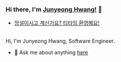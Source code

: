 ### Hi there, I'm [Junyeong Hwang!](https://github.com/devJunyeong) 👋

- [망설이시고 계신가요? 티타임 환영해요!](https://www.linkedin.com/in/junyeong-hwang-760b03235/)

<br />
Hi, I'm Junyeong Hwang, Software Engineer.

- 💬 Ask me about anything [here](https://github.com/devJunyeong/devJunyeong/issues)
